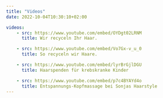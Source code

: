 ```yaml
---
title: "Videos"
date: 2022-10-04T10:30:10+02:00

videos:
    - src: https://www.youtube.com/embed/OYDgt02LRNM
      title: Wir recyceln Ihr Haar.

    - src: https://www.youtube.com/embed/Vo7Gx-v_u_0
      title: So recyceln wir Haare.

    - src: https://www.youtube.com/embed/lyrBrGjlDGU
      title: Haarspenden für krebskranke Kinder

    - src: https://www.youtube.com/embed/p7c4BYAYd4o
      title: Entspannungs-Kopfmassage bei Sonjas Haarstyle
---
```

